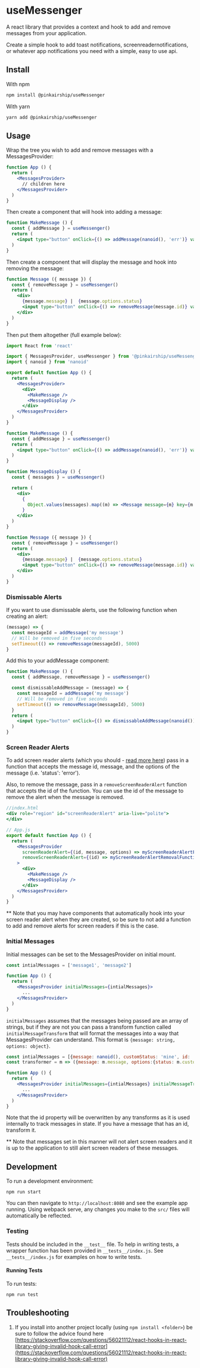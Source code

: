 # useMessenger
A react library that provides a context and hook to add and remove messages from your application.

Create a simple hook to add toast notifications, screenreadernotifications, or whatever app notifications
you need with a simple, easy to use api.

## Install

With npm
```bash
npm install @pinkairship/useMessenger
```
With yarn
```bash
yarn add @pinkairship/useMessenger
```

## Usage
Wrap the tree you wish to add and remove messages with a MessagesProvider:

```jsx
function App () {
  return (
    <MessagesProvider>
      // children here
    </MessagesProvider>
  )
}
```
Then create a component that will hook into adding a message:

```jsx
function MakeMessage () {
  const { addMessage } = useMessenger()
  return (
    <input type="button" onClick={() => addMessage(nanoid(), 'err')} value="Add Message" />
  )
}
```

Then create a component that will display the message and hook into removing the message:

```jsx
function Message ({ message }) {
  const { removeMessage } = useMessenger()
  return (
    <div>
      {message.message} |  {message.options.status}
      <input type="button" onClick={() => removeMessage(message.id)} value="Remove Message" />
    </div>
  )
}
```

Then put them altogether (full example below):

```jsx
import React from 'react'

import { MessagesProvider, useMessenger } from '@pinkairship/useMessenger'
import { nanoid } from 'nanoid'

export default function App () {
  return (
    <MessagesProvider>
      <div>
        <MakeMessage />
        <MessageDisplay />
      </div>
    </MessagesProvider>
  )
}

function MakeMessage () {
  const { addMessage } = useMessenger()
  return (
    <input type="button" onClick={() => addMessage(nanoid(), 'err')} value="Add Message" />
  )
}

function MessageDisplay () {
  const { messages } = useMessenger()

  return (
    <div>
      {
        Object.values(messages).map((m) => <Message message={m} key={m.id} />)
      }
    </div>
  )
}

function Message ({ message }) {
  const { removeMessage } = useMessenger()
  return (
    <div>
      {message.message} |  {message.options.status}
      <input type="button" onClick={() => removeMessage(message.id)} value="Remove Message" />
    </div>
  )
}
```

### Dismissable Alerts

If you want to use dismissable alerts, use the following function when creating an alert:

```js
(message) => {
  const messageId = addMessage('my message')
  // Will be removed in five seconds
  setTimeout(() => removeMessage(messageId), 5000)
}
```

Add this to your addMessage component:

```jsx
function MakeMessage () {
  const { addMessage, removeMessage } = useMessenger()

  const dismissableAddMessage = (message) => {
    const messageId = addMessage('my message')
    // Will be removed in five seconds
    setTimeout(() => removeMessage(messageId), 5000)
  }
  return (
    <input type="button" onClick={() => dismissableAddMessage(nanoid())} value="Add Message" />
  )
}
```

### Screen Reader Alerts

To add screen reader alerts (which you should - [read more here](https://developer.mozilla.org/en-US/docs/Web/Accessibility/ARIA/ARIA_Live_Regions)) pass in a function that accepts the message id, message, and the options of the message (i.e. 'status': 'error').

Also, to remove the message, pass in a `removeScreenReaderAlert` function that accepts the id of the function. You can use the id of the message to remove the alert when the message is removed.

```jsx
//index.html
<div role="region" id="screenReaderAlert" aria-live="polite">
</div>

// App.js
export default function App () {
  return (
    <MessagesProvider
      screenReaderAlert={(id, message, options) => myScreenReaderAlertFunction(id, message, options)}
      removeScreenReaderAlert={(id) => myScreenReaderAlertRemovalFunction(messageId)}
    >
      <div>
        <MakeMessage />
        <MessageDisplay />
      </div>
    </MessagesProvider>
  )
}
```

** Note that you may have components that automatically hook into your screen reader alert when they are created, so be sure to not add a function to add and remove alerts for screen readers if this is the case.

### Initial Messages

Initial messages can be set to the MessagesProvider on initial mount.

```jsx
const intialMessages = ['message1', 'message2']

function App () {
  return (
    <MessagesProvider initialMessages={intialMessages}>
      ...
    </MessagesProvider>
  )
}
```

`initialMessages` assumes that the messages being passed are an array of strings, but if they are not you can pass a transform function called `initialMessageTransform` that will format the messages into a way that MessagesProvider can understand. This format is `{message: string, options: object}`.


```jsx
const intialMessages = [{message: nanoid(), customStatus: 'mine', id: 'will be ignored'}]
const transformer = m => ({message: m.message, options:{status: m.customStatus}, id: m.id})

function App () {
  return (
    <MessagesProvider initialMessages={intialMessages} initialMessageTransform={transformer}>
      ...
    </MessagesProvider>
  )
}
```

Note that the id property will be overwritten by any transforms as it is used internally to track messages in state. If you have a message that has an id, transform it.

** Note that messages set in this manner will not alert screen readers and it is up to the application to still alert screen readers of these messages.
## Development

To run a development environment:

```
npm run start
```

You can then navigate to `http://localhost:8080` and see the example app running. Using webpack serve, any changes you make to the `src/` files will automatically be reflected.

### Testing

Tests should be included in the `__test__` file. To help in writing tests, a wrapper
function has been provided in `__tests__/index.js`. See `__tests__/index.js` for examples on how to write tests.
#### Running Tests

To run tests:

```
npm run test
```

## Troubleshooting

1. If you install into another project locally (using `npm install <folder>`) be sure to follow the advice found here [https://stackoverflow.com/questions/56021112/react-hooks-in-react-library-giving-invalid-hook-call-error](https://stackoverflow.com/questions/56021112/react-hooks-in-react-library-giving-invalid-hook-call-error)
